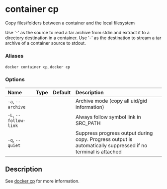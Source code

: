 # container cp

<!---MARKER_GEN_START-->
Copy files/folders between a container and the local filesystem

Use '-' as the source to read a tar archive from stdin
and extract it to a directory destination in a container.
Use '-' as the destination to stream a tar archive of a
container source to stdout.

### Aliases

`docker container cp`, `docker cp`

### Options

| Name                  | Type | Default | Description                                                                                                  |
|:----------------------|:-----|:--------|:-------------------------------------------------------------------------------------------------------------|
| `-a`, `--archive`     |      |         | Archive mode (copy all uid/gid information)                                                                  |
| `-L`, `--follow-link` |      |         | Always follow symbol link in SRC_PATH                                                                        |
| `-q`, `--quiet`       |      |         | Suppress progress output during copy. Progress output is automatically suppressed if no terminal is attached |


<!---MARKER_GEN_END-->

## Description

See [docker cp](cp.md) for more information.
